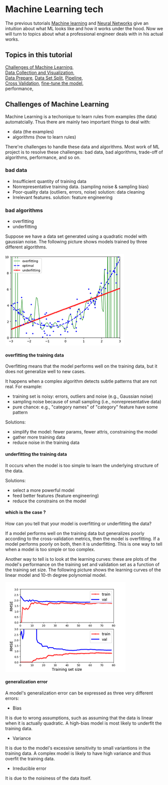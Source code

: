 # Machine Learning tech

The previous tutorials [Machine learning](../ml_tutorials/ml_tutorials.md)
and [Neural Networks](../neural_networks/neural_networks.md) give
an intuition about what ML looks like and how it works under the hood.
Now we will turn to topics about what a professional engineer deals with
in his actual works.

## Topics in this tutorial

[Challenges of Machine Learning](./ml_tech.md),  
[Data Collection and Visualization](./data_collection_and_visualization.md),  
[Data Prepare](./data_prepare.md),
[Data Set Split](./split_data_set.md),
[Pipeline](./data_prepare_pipeline.md),  
[Cross Validation](./cross_validation.md),
[fine-tune the model](./fine_tune_the_model.md),  
performance,  

## Challenges of Machine Learning

Machine Learning is a techonique to learn rules
from examples (the data) automatcially. Thus there
are mainly two important things to deal with:

* data (the examples)
* algorithms (how to learn rules)

There're challenges to handle these data and algorithms. Most work
of ML project is to resolve these challenges:
bad data, bad algorithms, trade-off of algorithms, performance, and so on.

### bad data

* Insufficient quantity of training data
* Nonrepresentative training data. (sampling noise & sampling bias)
* Poor-quality data (outliers, errors, noise) solution: data cleaning
* Irrelevant features. solution: feature engineering
  
### bad algorithms

* overfitting
* underfitting

Suppose we have a data set generated
using a quadratic model with gaussian noise.
The following picture shows models trained by three
different algorithms.

![overfitting and underfitting](./pic/overfitting_underfitting.png)

#### overfitting the training data

Overfitting means that the model performs well on
the training data, but it does not generalize well
to new cases.

It happens when a complex algorithm detects subtle patterns
that are not real. For example:

* training set is noisy: errors, outliers and noise (e.g., Gaussian noise)
* sampling noise because of small sampling (i.e., nonrepresentative data)
* pure chance: e.g., "category names" of "category" feature have some pattern

Solutions:

* simplify the model: fewer params, fewer attris, constraining the model
* gather more training data
* reduce noise in the training data

#### underfitting the training data

It occurs when the model is too simple to learn
the underlying structure of the data.

Solutions:

* select a more powerful model
* feed better features (feature engineering)
* reduce the constrains on the model

#### which is the case ?

How can you tell that your model is overfitting
or underfitting the data?

If a model performs well on the training data
but generalizes poorly according to the cross-validation
metrics, then the model is overfitting.
If a model performs poorly on both, then it is underfitting.
This is one way to tell when a model is too simple
or too complex.

Another way to tell is to look at the learning curves:
these are plots of the model's performance on the
training set and validation set as a function of
the training set size. The following picture shows
the learning curves of the linear model and 10-th degree polynomial model.

![learning curves](./pic/learning_curves.png)

#### generalization error

A model's generalization error can be expressed
as three very different errors:

* Bias

It is due to wrong assumptions, such as assuming
that the data is linear when it is actually quadratic.
A high-bias model is most likely to underfit the training data.

* Variance
  
It is due to the model's excessive sensitivity
to small variantions in the training data.
A complex model is likely to have high variance
and thus overfit the training data.

* Irreducible error

It is due to the noisiness of the data itself.
